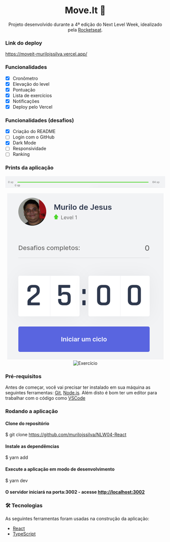 <h1 align="center">Move.It 🚀</h1>

<p align="center">Projeto desenvolvido durante a 4ª edição do Next Level Week, idealizado pela <a href="https://github.com/rocketseat">Rocketseat</a>.</p>

### Link do deploy

<p>
	<a href="https://moveit-murilojssilva.vercel.app/">https://moveit-murilojssilva.vercel.app/</a>
</p>

### Funcionalidades

- [x] Cronômetro
- [x] Elevação do level
- [x] Pontuação
- [x] Lista de exercícios
- [x] Notificações
- [X] Deploy pelo Vercel

### Funcionalidades (desafios)
- [x] Criação do README
- [ ] Login com o GitHub
- [x] Dark Mode
- [ ] Responsividade
- [ ] Ranking

### Prints da aplicação

<p align="center">
	<img alt="Barra de level" src="./public/readme/Barra de level.png" />
</p>

<p align="center">
	<img alt="Countdown" src="./public/readme/Countdown.png" />
	<img alt="Exercício" src="./public/readme/Exercício.png" />
</p>

### Pré-requisitos

Antes de começar, você vai precisar ter instalado em sua máquina as seguintes ferramentas:
[Git](https://git-scm.com), [Node.js](https://nodejs.org/en/). 
Além disto é bom ter um editor para trabalhar com o código como [VSCode](https://code.visualstudio.com/)

### Rodando a aplicação

#### Clone do repositório

$ git clone <https://github.com/murilojssilva/NLW04-React>

#### Instale as dependêmcias

$ yarn add

#### Execute a aplicação em modo de desenvolvimento

$ yarn dev

#### O servidor iniciará na porta:3002 - acesse <http://localhost:3002>

### 🛠 Tecnologias

As seguintes ferramentas foram usadas na construção da aplicação:

- [React](https://pt-br.reactjs.org/)
- [TypeScript](https://www.typescriptlang.org/)